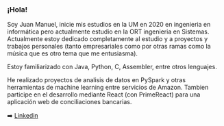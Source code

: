 ### ¡Hola!
Soy Juan Manuel, inicie mis estudios en la UM en 2020 en ingenieria en informática pero actualmente estudio en la ORT ingenieria en Sistemas.
Actualmente estoy dedicado completamente al estudio y a proyectos y trabajos personales (tanto empresariales como por otras ramas como la música que es otro tema que me entusiasma).

Estoy familiarizado con Java, Python, C, Assembler, entre otros lenguajes.

He realizado proyectos de analisis de datos en PySpark y otras herramientas de machine learning entre servicios de Amazon. 
Tambien participe en el desarrollo mediante React (con PrimeReact) para una aplicación web de conciliaciones bancarias.

➡️ [Linkedin](https://www.linkedin.com/in/juan-manuel-latorre/)

<!--
**JMLatorre/JMLatorre** is a ✨ _special_ ✨ repository because its `README.md` (this file) appears on your GitHub profile.

Here are some ideas to get you started:

- 🔭 I’m currently working on ...
- 🌱 I’m currently learning ...
- 👯 I’m looking to collaborate on ...
- 🤔 I’m looking for help with ...
- 💬 Ask me about ...
- 📫 How to reach me: ...
- 😄 Pronouns: ...
- ⚡ Fun fact: ...
-->
